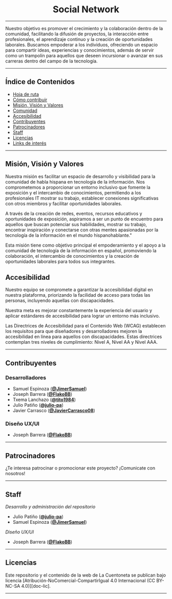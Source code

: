 <div align="center" width="100%">
    <h1>Social Network</h1>
    <picture>
        <source media="(prefers-color-scheme: dark)" srcset="">
        <!-- <img width="33%" alt="Desarrollo Desde Cero" src=""> -->
    </picture>
</div>

---

Nuestro objetivo es promover el crecimiento y la colaboración dentro de la comunidad, facilitando la difusión de proyectos, la interacción entre profesionales, el aprendizaje continuo y la creación de oportunidades laborales. Buscamos empoderar a los individuos, ofreciendo un espacio para compartir ideas, experiencias y conocimientos, además de servir como un trampolín para aquellos que deseen incursionar o avanzar en sus carreras dentro del campo de la tecnología.

---

## Índice de Contenidos

- [Hoja de ruta](#hoja-de-ruta)
- [Cómo contribuir](#cómo-contribuir)
- [Misión, Visión y Valores](#misión-visión-y-valores)
- [Comunidad](#comunidad)
- [Accesibilidad](#accesibilidad)
- [Contribuyentes](#contribuyentes)
- [Patrocinadores](#patrocinadores)
- [Staff](#staff)
- [Licencias](#licencias)
- [Links de interés](#links-de-interés)

---

## Misión, Visión y Valores

Nuestra misión es facilitar un espacio de desarrollo y visibilidad para la comunidad de habla hispana en tecnología de la información. Nos comprometemos a proporcionar un entorno inclusivo que fomente la exposición y el intercambio de conocimientos, permitiendo a los profesionales IT mostrar su trabajo, establecer conexiones significativas con otros miembros y facilitar oportunidades laborales.

A través de la creación de redes, eventos, recursos educativos y oportunidades de exposición, aspiramos a ser un punto de encuentro para aquellos que buscan potenciar sus habilidades, mostrar su trabajo, encontrar inspiración y conectarse con otras mentes apasionadas por la tecnología de la información en el mundo hispanohablante."

Esta misión tiene como objetivo principal el empoderamiento y el apoyo a la comunidad de tecnología de la información en español, promoviendo la colaboración, el intercambio de conocimientos y la creación de oportunidades laborales para todos sus integrantes.

## Accesibilidad

Nuestro equipo se compromete a garantizar la accesibilidad digital en nuestra plataforma, priorizando la facilidad de acceso para todas las personas, incluyendo aquellas con discapacidades.

Nuestra meta es mejorar constantemente la experiencia del usuario y aplicar estándares de accesibilidad para lograr un entorno más inclusivo.

Las Directrices de Accesibilidad para el Contenido Web (WCAG) establecen los requisitos para que diseñadores y desarrolladores mejoren la accesibilidad en línea para aquellos con discapacidades. Estas directrices contemplan tres niveles de cumplimiento: Nivel A, Nivel AA y Nivel AAA.

---

## Contribuyentes

### Desarrolladores

- Samuel Espinoza (**[@JimerSamuel](https://github.com/JimerSamuel)**)
- Joseph Barrera (**[@FlakoBB](https://github.com/FlakoBB)**)
- Txema Lanchazo (**[@tito1984](https://github.com/tito1984)**)
- Julio Patiño (**[@julio-pa](https://github.com/julio-pa)**)
- Javier Carrasco (**[@JavierCarrasco08](hthttps://github.com/JavierCarrasco08)**)

### Diseño UX/UI

- Joseph Barrera (**[@FlakoBB](https://github.com/FlakoBB)**)

---

## Patrocinadores

¿Te interesa patrocinar o promocionar este proyecto? ¡Comunicate con nosotros!

---

## Staff

_Desarrollo y administración del repositorio_

- Julio Patiño (**[@julio-pa](https://github.com/julio-pa)**)
- Samuel Espinoza (**[@JimerSamuel](https://github.com/JimerSamuel)**)

_Diseño UX/UI_

- Joseph Barrera (**[@FlakoBB](https://github.com/FlakoBB)**)

---

## Licencias

Este repositorio y el contenido de la web de La Cuentoneta se publican bajo licencia [Atribución-NoComercial-CompartirIgual 4.0 Internacional (CC BY-NC-SA 4.0)][doc-lic].

---
